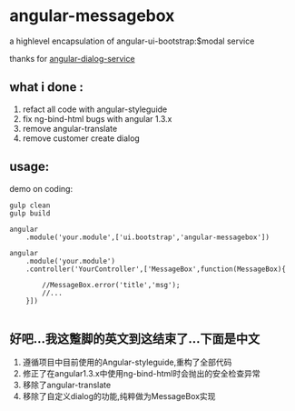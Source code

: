 # angular-messagebox
a highlevel encapsulation of angular-ui-bootstrap:$modal service

thanks for [angular-dialog-service](https://github.com/m-e-conroy/angular-dialog-service)

## what i done :
 1. refact all code with angular-styleguide
 2. fix ng-bind-html bugs with angular 1.3.x
 3. remove angular-translate
 4. remove customer create dialog

## usage:
 demo on coding:[]()
```
gulp clean
gulp build

angular
    .module('your.module',['ui.bootstrap','angular-messagebox'])

angular
    .module('your.module')
    .controller('YourController',['MessageBox',function(MessageBox){

        //MessageBox.error('title','msg');
        //...
    }])


```

## 好吧...我这蹩脚的英文到这结束了...下面是中文
 1. 遵循项目中目前使用的Angular-styleguide,重构了全部代码
 2. 修正了在angular1.3.x中使用ng-bind-html时会抛出的安全检查异常
 3. 移除了angular-translate
 4. 移除了自定义dialog的功能,纯粹做为MessageBox实现


